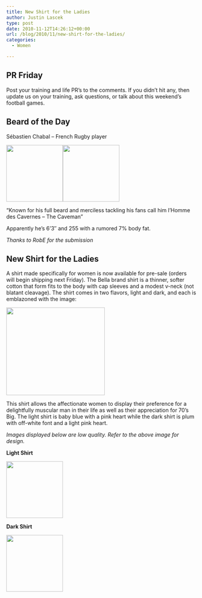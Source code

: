 ```yaml
---
title: New Shirt for the Ladies
author: Justin Lascek
type: post
date: 2010-11-12T14:26:12+00:00
url: /blog/2010/11/new-shirt-for-the-ladies/
categories:
  - Women

---
```

## PR Friday

Post your training and life PR&#8217;s to the comments. If you didn&#8217;t hit any, then update us on your training, ask questions, or talk about this weekend&#8217;s football games.
  


## Beard of the Day

Sébastien Chabal &#8211; French Rugby player
  
[<img data-attachment-id="3185" data-permalink="/blog/2010/11/new-shirt-for-the-ladies/image002-2/" data-orig-file="/2010/11/image002.jpg" data-orig-size="300,301" data-comments-opened="1" data-image-meta="{&quot;aperture&quot;:&quot;0&quot;,&quot;credit&quot;:&quot;&quot;,&quot;camera&quot;:&quot;&quot;,&quot;caption&quot;:&quot;&quot;,&quot;created_timestamp&quot;:&quot;0&quot;,&quot;copyright&quot;:&quot;&quot;,&quot;focal_length&quot;:&quot;0&quot;,&quot;iso&quot;:&quot;0&quot;,&quot;shutter_speed&quot;:&quot;0&quot;,&quot;title&quot;:&quot;&quot;}" data-image-title="image002" data-image-description="" data-medium-file="/2010/11/image002.jpg" data-large-file="/2010/11/image002.jpg" src="/2010/11/image002-150x150.jpg" alt="" title="image002" width="150" height="150" class="alignleft size-thumbnail wp-image-3185" srcset="/2010/11/image002-150x150.jpg 150w, /2010/11/image002.jpg 300w" sizes="(max-width: 150px) 100vw, 150px" />][1][<img data-attachment-id="3186" data-permalink="/blog/2010/11/new-shirt-for-the-ladies/image003-2/" data-orig-file="/2010/11/image003.jpg" data-orig-size="294,265" data-comments-opened="1" data-image-meta="{&quot;aperture&quot;:&quot;0&quot;,&quot;credit&quot;:&quot;&quot;,&quot;camera&quot;:&quot;&quot;,&quot;caption&quot;:&quot;&quot;,&quot;created_timestamp&quot;:&quot;0&quot;,&quot;copyright&quot;:&quot;&quot;,&quot;focal_length&quot;:&quot;0&quot;,&quot;iso&quot;:&quot;0&quot;,&quot;shutter_speed&quot;:&quot;0&quot;,&quot;title&quot;:&quot;&quot;}" data-image-title="image003" data-image-description="" data-medium-file="/2010/11/image003.jpg" data-large-file="/2010/11/image003.jpg" src="/2010/11/image003-150x150.jpg" alt="" title="image003" width="150" height="150" class="alignright size-thumbnail wp-image-3186" />][2]

“Known for his full beard and merciless tackling his fans call him l’Homme des Cavernes &#8211; The Caveman”
  
Apparently he&#8217;s 6&#8217;3&#8243; and 255 with a rumored 7% body fat.
  
_Thanks to RobE for the submission_
  


## New Shirt for the Ladies

A shirt made specifically for women is now available for pre-sale (orders will begin shipping next Friday). The Bella brand shirt is a thinner, softer cotton that form fits to the body with cap sleeves and a modest v-neck (not blatant cleavage). The shirt comes in two flavors, light and dark, and each is emblazoned with the image:
  

  
[<img data-attachment-id="3169" data-permalink="/blog/2010/11/new-shirt-for-the-ladies/capture/" data-orig-file="/2010/11/Capture.jpg" data-orig-size="261,232" data-comments-opened="1" data-image-meta="{&quot;aperture&quot;:&quot;0&quot;,&quot;credit&quot;:&quot;Justin&quot;,&quot;camera&quot;:&quot;&quot;,&quot;caption&quot;:&quot;&quot;,&quot;created_timestamp&quot;:&quot;0&quot;,&quot;copyright&quot;:&quot;&quot;,&quot;focal_length&quot;:&quot;0&quot;,&quot;iso&quot;:&quot;0&quot;,&quot;shutter_speed&quot;:&quot;0&quot;,&quot;title&quot;:&quot;&quot;}" data-image-title="Capture" data-image-description="" data-medium-file="/2010/11/Capture.jpg" data-large-file="/2010/11/Capture.jpg" class="aligncenter size-full wp-image-3169" title="Capture" src="/2010/11/Capture.jpg" alt="" width="261" height="232" />][3]
  


This shirt allows the affectionate women to display their preference for a delightfully muscular man in their life as well as their appreciation for 70&#8217;s Big. The light shirt is baby blue with a pink heart while the dark shirt is plum with off-white font and a light pink heart.
  
_Images displayed below are low quality. Refer to the above image for design._
  


**Light Shirt**
  
[<img data-attachment-id="3171" data-permalink="/blog/2010/11/new-shirt-for-the-ladies/light-1/" data-orig-file="/2010/11/light-1.jpg" data-orig-size="1280,960" data-comments-opened="1" data-image-meta="{&quot;aperture&quot;:&quot;0&quot;,&quot;credit&quot;:&quot;&quot;,&quot;camera&quot;:&quot;&quot;,&quot;caption&quot;:&quot;&quot;,&quot;created_timestamp&quot;:&quot;0&quot;,&quot;copyright&quot;:&quot;&quot;,&quot;focal_length&quot;:&quot;0&quot;,&quot;iso&quot;:&quot;0&quot;,&quot;shutter_speed&quot;:&quot;0&quot;,&quot;title&quot;:&quot;&quot;}" data-image-title="light-1" data-image-description="" data-medium-file="/2010/11/light-1-400x300.jpg" data-large-file="/2010/11/light-1-1024x768.jpg" class="size-thumbnail wp-image-3171 alignleft" title="light-1" src="/2010/11/light-1-150x150.jpg" alt="" width="150" height="150" />][4]

**Dark Shirt**
  
[<img data-attachment-id="3172" data-permalink="/blog/2010/11/new-shirt-for-the-ladies/dark-1/" data-orig-file="/2010/11/dark-1.jpg" data-orig-size="1280,960" data-comments-opened="1" data-image-meta="{&quot;aperture&quot;:&quot;0&quot;,&quot;credit&quot;:&quot;&quot;,&quot;camera&quot;:&quot;&quot;,&quot;caption&quot;:&quot;&quot;,&quot;created_timestamp&quot;:&quot;0&quot;,&quot;copyright&quot;:&quot;&quot;,&quot;focal_length&quot;:&quot;0&quot;,&quot;iso&quot;:&quot;0&quot;,&quot;shutter_speed&quot;:&quot;0&quot;,&quot;title&quot;:&quot;&quot;}" data-image-title="dark-1" data-image-description="" data-medium-file="/2010/11/dark-1-400x300.jpg" data-large-file="/2010/11/dark-1-1024x768.jpg" src="/2010/11/dark-1-150x150.jpg" alt="" title="dark-1" width="150" height="150" class="alignleft size-thumbnail wp-image-3172" />][5]

 [1]: /2010/11/image002.jpg
 [2]: /2010/11/image003.jpg
 [3]: /2010/11/Capture.jpg
 [4]: /2010/11/light-1.jpg
 [5]: /2010/11/dark-1.jpg
